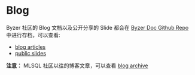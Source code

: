 # Blog

Byzer 社区的 Blog 文档以及公开分享的 Slide 都会在 [Byzer Doc Github Repo](https://github.com/byzer-org/byzer-doc) 中进行存档，可以查看:
- [blog articles](https://github.com/byzer-org/byzer-doc/blob/main/public/blog/zh-cn/README.md)
- [public slides](https://github.com/byzer-org/byzer-doc/blob/main/public/slides/README.md)

**注意：**
MLSQL 社区以往的博客文章，可以查看 [blog archive](https://github.com/byzer-org/byzer-doc/blob/main/public/blog_archive_2021/README.md)
